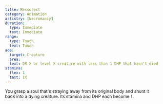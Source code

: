 ```yaml
---
title: Ressurect
category: Animation
artistry: [Necromancy]
duration:
  type: Immediate
  text: Immediate
range:
  type: Touch
  text: Touch
aoe:
  target: Creature
  area: 
  text: DR X or level X creature with less than 1 DHP that hasn't died yet.
stamina:
  flex: 1
  text: 1X
---
```

You grasp a soul that's straying away from its original body and shunt it back into a dying creature. Its stamina and DHP each become 1.
